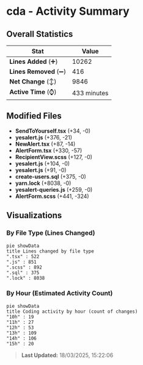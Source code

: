 # cda - Activity Summary 

## Overall Statistics

| Stat                   | Value                                                             |
| ---------------------- | ----------------------------------------------------------------- |
| **Lines Added** (➕)   | 10262                                          |
| **Lines Removed** (➖) | 416                                        |
| **Net Change** (↕)    | 9846                |
| **Active Time** (⌚)   | 433 minutes |


## Modified Files
- **SendToYourself.tsx** (+34, -0)
- **yesalert.js** (+376, -21)
- **NewAlert.tsx** (+87, -14)
- **AlertForm.tsx** (+330, -57)
- **RecipientView.scss** (+127, -0)
- **yesalert.js** (+104, -0)
- **yesalert.js** (+91, -0)
- **create-users.sql** (+375, -0)
- **yarn.lock** (+8038, -0)
- **yesalert-queries.js** (+259, -0)
- **AlertForm.scss** (+441, -324)

## Visualizations

### By File Type (Lines Changed)

```mermaid
pie showData
title Lines changed by file type
".tsx" : 522
".js" : 851
".scss" : 892
".sql" : 375
".lock" : 8038
```

### By Hour (Estimated Activity Count)

```mermaid
pie showData
title Coding activity by hour (count of changes)
"10h" : 19
"11h" : 27
"12h" : 53
"13h" : 109
"14h" : 106
"15h" : 20
```


> **Last Updated:** 18/03/2025, 15:22:06